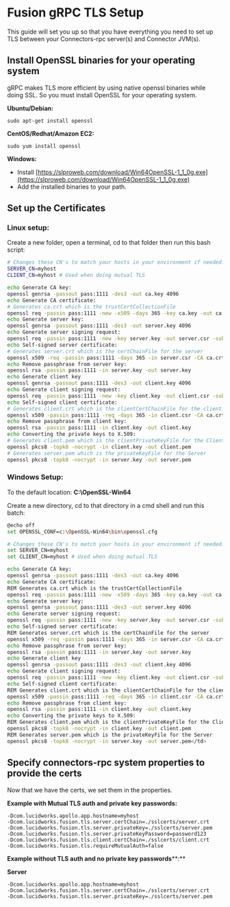 # Fusion gRPC TLS Setup

This guide will set you up so that you have everything you need to set up TLS between your Connectors-rpc server(s) and Connector JVM(s).

## Install OpenSSL binaries for your operating system

gRPC makes TLS more efficient by using native openssl binaries while doing SSL. So you must install OpenSSL for your operating system.

**Ubuntu/Debian:**

`sudo apt-get install openssl`

**CentOS/Redhat/Amazon EC2:**

`sudo yum install openssl`

**Windows:**

* Install [https://slproweb.com/download/Win64OpenSSL-1_1_0g.exe](https://slproweb.com/download/Win64OpenSSL-1_1_0g.exe)
* Add the installed binaries to your path.

## Set up the Certificates

### Linux setup:

Create a new folder, open a terminal, cd to that folder then run this bash script:

```bash
# Changes these CN's to match your hosts in your environment if needed.
SERVER_CN=myhost
CLIENT_CN=myhost # Used when doing mutual TLS

echo Generate CA key:
openssl genrsa -passout pass:1111 -des3 -out ca.key 4096
echo Generate CA certificate:
# Generates ca.crt which is the trustCertCollectionFile
openssl req -passin pass:1111 -new -x509 -days 365 -key ca.key -out ca.crt -subj "/CN=${SERVER_CN}"
echo Generate server key:
openssl genrsa -passout pass:1111 -des3 -out server.key 4096
echo Generate server signing request:
openssl req -passin pass:1111 -new -key server.key -out server.csr -subj "/CN=${SERVER_CN}"
echo Self-signed server certificate:
# Generates server.crt which is the certChainFile for the server
openssl x509 -req -passin pass:1111 -days 365 -in server.csr -CA ca.crt -CAkey ca.key -set_serial 01 -out server.crt
echo Remove passphrase from server key:
openssl rsa -passin pass:1111 -in server.key -out server.key
echo Generate client key
openssl genrsa -passout pass:1111 -des3 -out client.key 4096
echo Generate client signing request:
openssl req -passin pass:1111 -new -key client.key -out client.csr -subj "/CN=${CLIENT_CN}"
echo Self-signed client certificate:
# Generates client.crt which is the clientCertChainFile for the client (need for mutual TLS only)
openssl x509 -passin pass:1111 -req -days 365 -in client.csr -CA ca.crt -CAkey ca.key -set_serial 01 -out client.crt
echo Remove passphrase from client key:
openssl rsa -passin pass:1111 -in client.key -out client.key
echo Converting the private keys to X.509:
# Generates client.pem which is the clientPrivateKeyFile for the Client (needed for mutual TLS only)
openssl pkcs8 -topk8 -nocrypt -in client.key -out client.pem
# Generates server.pem which is the privateKeyFile for the Server
openssl pkcs8 -topk8 -nocrypt -in server.key -out server.pem
```

### Windows Setup:

To the default location: **C:\OpenSSL-Win64**

Create a new directory, cd to that directory in a cmd shell and run this batch:


```bash
@echo off
set OPENSSL_CONF=c:\OpenSSL-Win64\bin\openssl.cfg

# Changes these CN's to match your hosts in your environment if needed.
set SERVER_CN=myhost
set CLIENT_CN=myhost # Used when doing mutual TLS

echo Generate CA key:
openssl genrsa -passout pass:1111 -des3 -out ca.key 4096
echo Generate CA certificate:
REM Generates ca.crt which is the trustCertCollectionFile
openssl req -passin pass:1111 -new -x509 -days 365 -key ca.key -out ca.crt -subj "/CN=%SERVER_CN%"
echo Generate server key:
openssl genrsa -passout pass:1111 -des3 -out server.key 4096
echo Generate server signing request:
openssl req -passin pass:1111 -new -key server.key -out server.csr -subj "/CN=${SERVER_CN}"
echo Self-signed server certificate:
REM Generates server.crt which is the certChainFile for the server
openssl x509 -req -passin pass:1111 -days 365 -in server.csr -CA ca.crt -CAkey ca.key -set_serial 01 -out server.crt
echo Remove passphrase from server key:
openssl rsa -passin pass:1111 -in server.key -out server.key
echo Generate client key
openssl genrsa -passout pass:1111 -des3 -out client.key 4096
echo Generate client signing request:
openssl req -passin pass:1111 -new -key client.key -out client.csr -subj "/CN=%CLIENT_CN%"
echo Self-signed client certificate:
REM Generates client.crt which is the clientCertChainFile for the client (need for mutual TLS only)
openssl x509 -passin pass:1111 -req -days 365 -in client.csr -CA ca.crt -CAkey ca.key -set_serial 01 -out client.crt
echo Remove passphrase from client key:
openssl rsa -passin pass:1111 -in client.key -out client.key
echo Converting the private keys to X.509:
REM Generates client.pem which is the clientPrivateKeyFile for the Client (needed for mutual TLS only)
openssl pkcs8 -topk8 -nocrypt -in client.key -out client.pem
REM Generates server.pem which is the privateKeyFile for the Server
openssl pkcs8 -topk8 -nocrypt -in server.key -out server.pem</td>
```

## Specify connectors-rpc system properties to provide the certs

Now that we have the certs, we set them in the properties.

**Example with Mutual TLS auth and private key passwords:**

```
-Dcom.lucidworks.apollo.app.hostname=myhost
-Dcom.lucidworks.fusion.tls.server.certChain=./sslcerts/server.crt
-Dcom.lucidworks.fusion.tls.server.privateKey=./sslcerts/server.pem
-Dcom.lucidworks.fusion.tls.server.privateKeyPassword=password123
-Dcom.lucidworks.fusion.tls.client.certChain=./sslcerts/client.crt
-Dcom.lucidworks.fusion.tls.requireMutualAuth=false
```

**Example without TLS auth and no private key passwords****:**

**Server**

```
-Dcom.lucidworks.apollo.app.hostname=myhost
-Dcom.lucidworks.fusion.tls.server.certChain=./sslcerts/server.crt
-Dcom.lucidworks.fusion.tls.server.privateKey=./sslcerts/server.pem
```
